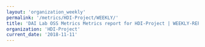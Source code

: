 ```yaml
---
layout: 'organization_weekly'
permalink: '/metrics/HDI-Project/WEEKLY/'
title: 'DAI Lab OSS Metrics Metrics report for HDI-Project | WEEKLY-REPORT-2018-11-11'
organization: 'HDI-Project'
current_date: '2018-11-11'
---
```

